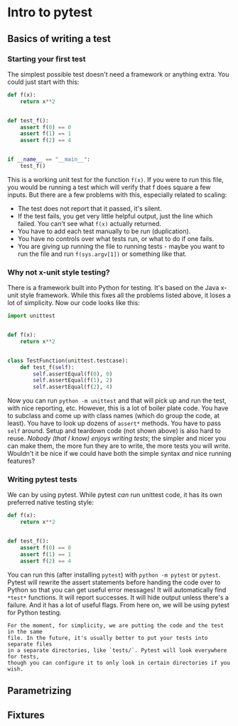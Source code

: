 # Intro to pytest

## Basics of writing a test

### Starting your first test

The simplest possible test doesn't need a framework or anything extra. You could
just start with this:

```python
def f(x):
    return x**2


def test_f():
    assert f(0) == 0
    assert f(1) == 1
    assert f(2) == 4


if __name__ == "__main__":
    test_f()
```

This is a working unit test for the function `f(x)`. If you were to run this
file, you would be running a test which will verify that f does square a few
inputs. But there are a few problems with this, especially related to scaling:

- The test does not report that it passed, it's silent.
- If the test fails, you get very little helpful output, just the line which
  failed. You can't see what `f(x)` actually returned.
- You have to add each test manually to be run (duplication).
- You have no controls over what tests run, or what to do if one fails.
- You are giving up running the file to running tests - maybe you want to run
  the file and run `f(sys.argv[1])` or something like that.

### Why not x-unit style testing?

There is a framework built into Python for testing. It's based on the Java
x-unit style framework. While this fixes all the problems listed above, it loses
a lot of simplicity. Now our code looks like this:

```python
import unittest


def f(x):
    return x**2


class TestFunction(unittest.testcase):
    def test_f(self):
        self.assertEqual(f(0), 0)
        self.assertEqual(f(1), 2)
        self.assertEqual(f(2), 4)
```

Now you can run `python -m unittest` and that will pick up and run the test,
with nice reporting, etc. However, this is a lot of boiler plate code. You have
to subclass and come up with class names (which do group the code, at least).
You have to look up dozens of `assert*` methods. You have to pass `self` around.
Setup and teardown code (not shown above) is also hard to reuse. _Nobody (that I
know) enjoys writing tests_; the simpler and nicer you can make them, the more
fun they are to write, the more tests you will write. Wouldn't it be nice if we
could have both the simple syntax _and_ nice running features?

### Writing pytest tests

We can by using pytest. While pytest _can_ run unittest code, it has its own
preferred native testing style:

```python
def f(x):
    return x**2


def test_f():
    assert f(0) == 0
    assert f(1) == 1
    assert f(2) == 4
```

You can run this (after installing `pytest`) with `python -m pytest` or
`pytest`. Pytest will rewrite the assert statements before handing the code over
to Python so that you can get useful error messages! It will automatically find
`*test*` functions. It will report successes. It will hide output unless there's
a failure. And it has a lot of useful flags. From here on, we will be using
pytest for Python testing.

```{admonition} Test location
For the moment, for simplicity, we are putting the code and the test in the same
file. In the future, it's usually better to put your tests into separate files
in a separate directories, like `tests/`. Pytest will look everywhere for tests,
though you can configure it to only look in certain directories if you wish.
```

## Parametrizing

## Fixtures

[hypothesis]: https://hypothesis.readthedocs.io
[pytest]: https://docs.pytest.org
[pytest-mock]: https://pypi.org/project/pytest-mock/
[unittest.mock]: https://docs.python.org/3/library/unittest.mock.html
